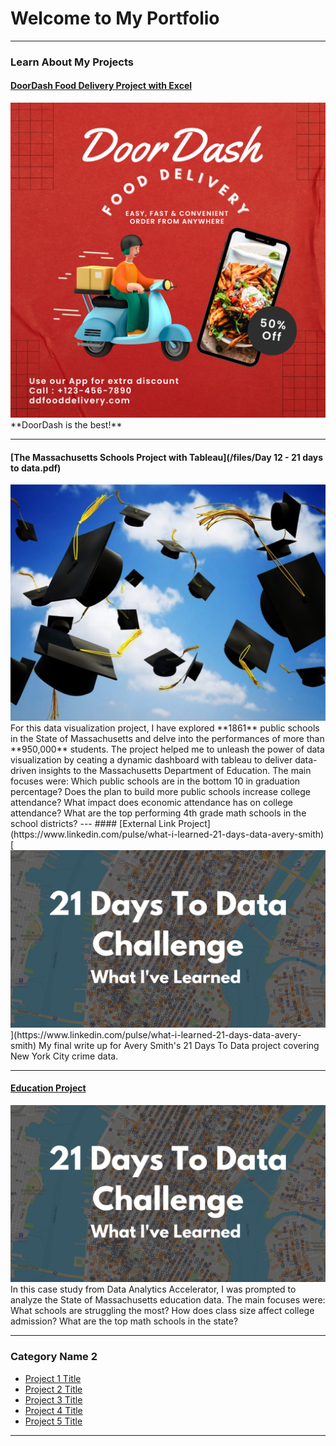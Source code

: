 # Welcome to My Portfolio

---

### Learn About My Projects

#### [DoorDash Food Delivery Project with Excel](/DoorDash)
<img src="images/DD Food Delivery.png?raw=true"/>
**DoorDash is the best!**

--- 
#### [The Massachusetts Schools Project with Tableau](/files/Day 12 - 21 days to data.pdf)
<img src="images/Grads.jpg?raw=true"/>
For this data visualization project, I have explored **1861** public schools in the State of Massachusetts and delve into the performances of more than **950,000** students. The project helped me to unleash the power of data visualization by ceating a dynamic dashboard with tableau to deliver data-driven insights to the Massachusetts Department of Education. The  main focuses were:
Which public schools are in the bottom 10 in graduation percentage?
Does the plan to build more public schools increase college attendance?
What impact does economic attendance has on college attendance?
What are the top performing 4th grade math schools in the school districts?
---
#### [External Link Project](https://www.linkedin.com/pulse/what-i-learned-21-days-data-avery-smith)
[<img src="images/21 Days To Data Challenge What I've Learned Cover.png?raw=true"/>](https://www.linkedin.com/pulse/what-i-learned-21-days-data-avery-smith)
My final write up for Avery Smith's 21 Days To Data project covering New York City crime data. 


---
#### [Education Project](https://www.linkedin.com/pulse/massachusetts-education-analysis-samantha-paul/)
[<img src="images/21 Days To Data Challenge What I've Learned Cover.png?raw=true"/>](https://www.linkedin.com/pulse/what-i-learned-21-days-data-avery-smith)
In this case study from Data Analytics Accelerator, I was prompted to analyze the State of Massachusetts education data. The main focuses were:
What schools are struggling the most?
How does class size affect college admission?
What are the top math schools in the state? 

---

### Category Name 2

- [Project 1 Title](http://example.com/)
- [Project 2 Title](http://example.com/)
- [Project 3 Title](http://example.com/)
- [Project 4 Title](http://example.com/)
- [Project 5 Title](http://example.com/)

---




